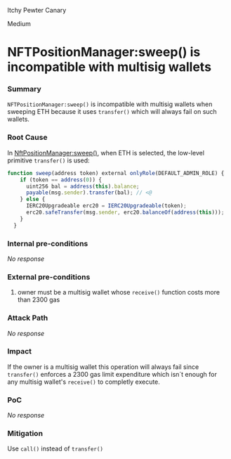 Itchy Pewter Canary

Medium

# NFTPositionManager:sweep() is incompatible with multisig wallets

### Summary

`NFTPositionManager:sweep()` is incompatible with multisig wallets when sweeping ETH because it uses `transfer()` which will always fail on such wallets.

### Root Cause

In [NftPositionManager:sweep()](https://github.com/sherlock-audit/2024-06-new-scope/blob/main/zerolend-one/contracts/core/positions/NFTPositionManager.sol#L134), when ETH is selected, the low-level primitive `transfer()` is used:

```js
function sweep(address token) external onlyRole(DEFAULT_ADMIN_ROLE) {
    if (token == address(0)) {
      uint256 bal = address(this).balance;
      payable(msg.sender).transfer(bal); // <@
    } else {
      IERC20Upgradeable erc20 = IERC20Upgradeable(token);
      erc20.safeTransfer(msg.sender, erc20.balanceOf(address(this)));
    }
  }
```

### Internal pre-conditions

_No response_

### External pre-conditions

1. owner must be a multisig wallet whose `receive()` function costs more than 2300 gas

### Attack Path

_No response_

### Impact

If the owner is a multisig wallet this operation will always fail since `transfer()` enforces a 2300 gas limit expenditure which isn´t enough for any multisig wallet's `receive()` to completly execute.

### PoC

_No response_

### Mitigation

Use `call()` instead of `transfer()`
